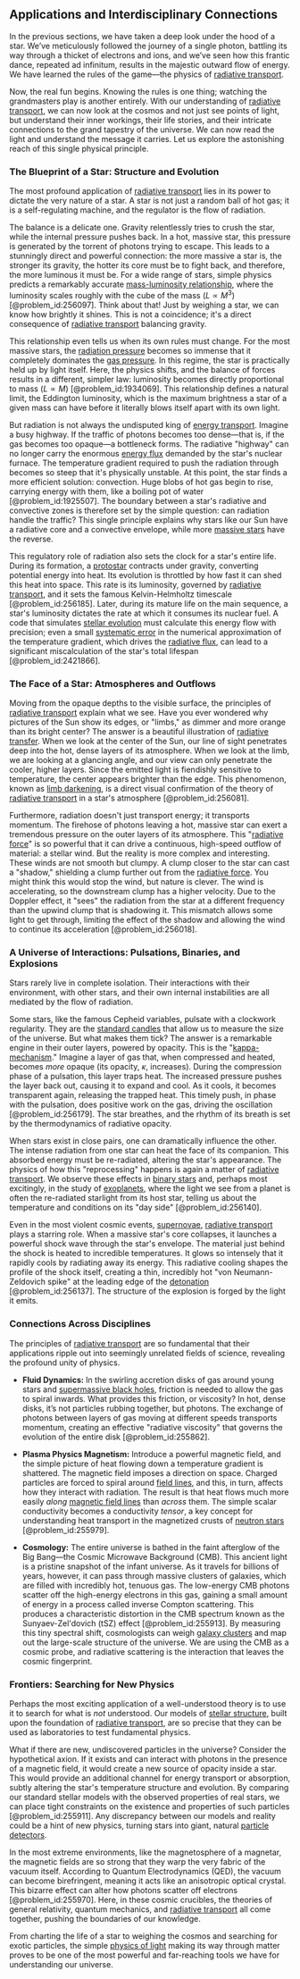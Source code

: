 ## Applications and Interdisciplinary Connections

In the previous sections, we have taken a deep look under the hood of a star. We’ve meticulously followed the journey of a single photon, battling its way through a thicket of electrons and ions, and we’ve seen how this frantic dance, repeated ad infinitum, results in the majestic outward flow of energy. We have learned the rules of the game—the physics of [radiative transport](@article_id:151201).

Now, the real fun begins. Knowing the rules is one thing; watching the grandmasters play is another entirely. With our understanding of [radiative transport](@article_id:151201), we can now look at the cosmos and not just see points of light, but understand their inner workings, their life stories, and their intricate connections to the grand tapestry of the universe. We can now read the light and understand the message it carries. Let us explore the astonishing reach of this single physical principle.

### The Blueprint of a Star: Structure and Evolution

The most profound application of [radiative transport](@article_id:151201) lies in its power to dictate the very nature of a star. A star is not just a random ball of hot gas; it is a self-regulating machine, and the regulator is the flow of radiation.

The balance is a delicate one. Gravity relentlessly tries to crush the star, while the internal pressure pushes back. In a hot, massive star, this pressure is generated by the torrent of photons trying to escape. This leads to a stunningly direct and powerful connection: the more massive a star is, the stronger its gravity, the hotter its core must be to fight back, and therefore, the more luminous it must be. For a wide range of stars, simple physics predicts a remarkably accurate [mass-luminosity relationship](@article_id:159696), where the luminosity scales roughly with the cube of the mass ($L \propto M^3$) [@problem_id:256097]. Think about that! Just by weighing a star, we can know how brightly it shines. This is not a coincidence; it's a direct consequence of [radiative transport](@article_id:151201) balancing gravity.

This relationship even tells us when its own rules must change. For the most massive stars, the [radiation pressure](@article_id:142662) becomes so immense that it completely dominates the [gas pressure](@article_id:140203). In this regime, the star is practically held up by light itself. Here, the physics shifts, and the balance of forces results in a different, simpler law: luminosity becomes directly proportional to mass ($L \propto M$) [@problem_id:1934069]. This relationship defines a natural limit, the Eddington luminosity, which is the maximum brightness a star of a given mass can have before it literally blows itself apart with its own light.

But radiation is not always the undisputed king of [energy transport](@article_id:182587). Imagine a busy highway. If the traffic of photons becomes too dense—that is, if the gas becomes too opaque—a bottleneck forms. The radiative "highway" can no longer carry the enormous [energy flux](@article_id:265562) demanded by the star's nuclear furnace. The temperature gradient required to push the radiation through becomes so steep that it's physically unstable. At this point, the star finds a more efficient solution: convection. Huge blobs of hot gas begin to rise, carrying energy with them, like a boiling pot of water [@problem_id:1925507]. The boundary between a star's radiative and convective zones is therefore set by the simple question: can radiation handle the traffic? This single principle explains why stars like our Sun have a radiative core and a convective envelope, while more [massive stars](@article_id:159390) have the reverse.

This regulatory role of radiation also sets the clock for a star's entire life. During its formation, a [protostar](@article_id:158966) contracts under gravity, converting potential energy into heat. Its evolution is throttled by how fast it can shed this heat into space. This rate is its luminosity, governed by [radiative transport](@article_id:151201), and it sets the famous Kelvin-Helmholtz timescale [@problem_id:256185]. Later, during its mature life on the main sequence, a star's luminosity dictates the rate at which it consumes its nuclear fuel. A code that simulates [stellar evolution](@article_id:149936) must calculate this energy flow with precision; even a small [systematic error](@article_id:141899) in the numerical approximation of the temperature gradient, which drives the [radiative flux](@article_id:151238), can lead to a significant miscalculation of the star's total lifespan [@problem_id:2421866].

### The Face of a Star: Atmospheres and Outflows

Moving from the opaque depths to the visible surface, the principles of [radiative transport](@article_id:151201) explain what we see. Have you ever wondered why pictures of the Sun show its edges, or "limbs," as dimmer and more orange than its bright center? The answer is a beautiful illustration of [radiative transfer](@article_id:157954). When we look at the center of the Sun, our line of sight penetrates deep into the hot, dense layers of its atmosphere. When we look at the limb, we are looking at a glancing angle, and our view can only penetrate the cooler, higher layers. Since the emitted light is fiendishly sensitive to temperature, the center appears brighter than the edge. This phenomenon, known as [limb darkening](@article_id:157246), is a direct visual confirmation of the theory of [radiative transport](@article_id:151201) in a star's atmosphere [@problem_id:256081].

Furthermore, radiation doesn't just transport energy; it transports momentum. The firehose of photons leaving a hot, massive star can exert a tremendous pressure on the outer layers of its atmosphere. This "[radiative force](@article_id:196325)" is so powerful that it can drive a continuous, high-speed outflow of material: a stellar wind. But the reality is more complex and interesting. These winds are not smooth but clumpy. A clump closer to the star can cast a "shadow," shielding a clump further out from the [radiative force](@article_id:196325). You might think this would stop the wind, but nature is clever. The wind is accelerating, so the downstream clump has a higher velocity. Due to the Doppler effect, it "sees" the radiation from the star at a different frequency than the upwind clump that is shadowing it. This mismatch allows some light to get through, limiting the effect of the shadow and allowing the wind to continue its acceleration [@problem_id:256018].

### A Universe of Interactions: Pulsations, Binaries, and Explosions

Stars rarely live in complete isolation. Their interactions with their environment, with other stars, and their own internal instabilities are all mediated by the flow of radiation.

Some stars, like the famous Cepheid variables, pulsate with a clockwork regularity. They are the [standard candles](@article_id:157615) that allow us to measure the size of the universe. But what makes them tick? The answer is a remarkable engine in their outer layers, powered by opacity. This is the "[kappa-mechanism](@article_id:159207)." Imagine a layer of gas that, when compressed and heated, becomes *more* opaque (its opacity, $\kappa$, increases). During the compression phase of a pulsation, this layer traps heat. The increased pressure pushes the layer back out, causing it to expand and cool. As it cools, it becomes transparent again, releasing the trapped heat. This timely push, in phase with the pulsation, does positive work on the gas, driving the oscillation [@problem_id:256179]. The star breathes, and the rhythm of its breath is set by the thermodynamics of radiative opacity.

When stars exist in close pairs, one can dramatically influence the other. The intense radiation from one star can heat the face of its companion. This absorbed energy must be re-radiated, altering the star's appearance. The physics of how this "reprocessing" happens is again a matter of [radiative transport](@article_id:151201). We observe these effects in [binary stars](@article_id:175760) and, perhaps most excitingly, in the study of [exoplanets](@article_id:182540), where the light we see from a planet is often the re-radiated starlight from its host star, telling us about the temperature and conditions on its "day side" [@problem_id:256140].

Even in the most violent cosmic events, [supernovae](@article_id:161279), [radiative transport](@article_id:151201) plays a starring role. When a massive star's core collapses, it launches a powerful shock wave through the star's envelope. The material just behind the shock is heated to incredible temperatures. It glows so intensely that it rapidly cools by radiating away its energy. This radiative cooling shapes the profile of the shock itself, creating a thin, incredibly hot "von Neumann-Zeldovich spike" at the leading edge of the [detonation](@article_id:182170) [@problem_id:256137]. The structure of the explosion is forged by the light it emits.

### Connections Across Disciplines

The principles of [radiative transport](@article_id:151201) are so fundamental that their applications ripple out into seemingly unrelated fields of science, revealing the profound unity of physics.

*   **Fluid Dynamics:** In the swirling accretion disks of gas around young stars and [supermassive black holes](@article_id:157302), friction is needed to allow the gas to spiral inwards. What provides this friction, or viscosity? In hot, dense disks, it’s not particles rubbing together, but photons. The exchange of photons between layers of gas moving at different speeds transports momentum, creating an effective "radiative viscosity" that governs the evolution of the entire disk [@problem_id:255862].

*   **Plasma Physics  Magnetism:** Introduce a powerful magnetic field, and the simple picture of heat flowing down a temperature gradient is shattered. The magnetic field imposes a direction on space. Charged particles are forced to spiral around [field lines](@article_id:171732), and this, in turn, affects how they interact with radiation. The result is that heat flows much more easily *along* [magnetic field lines](@article_id:267798) than *across* them. The simple scalar conductivity becomes a conductivity *tensor*, a key concept for understanding heat transport in the magnetized crusts of [neutron stars](@article_id:139189) [@problem_id:255979].

*   **Cosmology:** The entire universe is bathed in the faint afterglow of the Big Bang—the Cosmic Microwave Background (CMB). This ancient light is a pristine snapshot of the infant universe. As it travels for billions of years, however, it can pass through massive clusters of galaxies, which are filled with incredibly hot, tenuous gas. The low-energy CMB photons scatter off the high-energy electrons in this gas, gaining a small amount of energy in a process called inverse Compton scattering. This produces a characteristic distortion in the CMB spectrum known as the Sunyaev-Zel'dovich (tSZ) effect [@problem_id:255913]. By measuring this tiny spectral shift, cosmologists can weigh [galaxy clusters](@article_id:160425) and map out the large-scale structure of the universe. We are using the CMB as a cosmic probe, and radiative scattering is the interaction that leaves the cosmic fingerprint.

### Frontiers: Searching for New Physics

Perhaps the most exciting application of a well-understood theory is to use it to search for what is *not* understood. Our models of [stellar structure](@article_id:135867), built upon the foundation of [radiative transport](@article_id:151201), are so precise that they can be used as laboratories to test fundamental physics.

What if there are new, undiscovered particles in the universe? Consider the hypothetical axion. If it exists and can interact with photons in the presence of a magnetic field, it would create a new source of opacity inside a star. This would provide an additional channel for energy transport or absorption, subtly altering the star's temperature structure and evolution. By comparing our standard stellar models with the observed properties of real stars, we can place tight constraints on the existence and properties of such particles [@problem_id:255911]. Any discrepancy between our models and reality could be a hint of new physics, turning stars into giant, natural [particle detectors](@article_id:272720).

In the most extreme environments, like the magnetosphere of a magnetar, the magnetic fields are so strong that they warp the very fabric of the vacuum itself. According to Quantum Electrodynamics (QED), the vacuum can become birefringent, meaning it acts like an anisotropic optical crystal. This bizarre effect can alter how photons scatter off electrons [@problem_id:255970]. Here, in these cosmic crucibles, the theories of general relativity, quantum mechanics, and [radiative transport](@article_id:151201) all come together, pushing the boundaries of our knowledge.

From charting the life of a star to weighing the cosmos and searching for exotic particles, the simple [physics of light](@article_id:274433) making its way through matter proves to be one of the most powerful and far-reaching tools we have for understanding our universe.